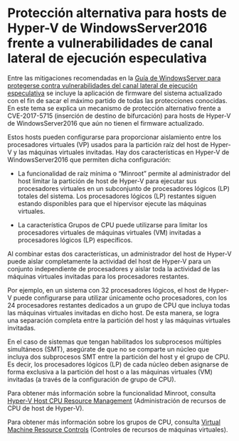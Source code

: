 # <a name="alternative-protection-for-windows-server-2016-hyper-v-hosts-against-the-speculative-execution-side-channel-vulnerabilities"></a>Protección alternativa para hosts de Hyper-V de WindowsServer2016 frente a vulnerabilidades de canal lateral de ejecución especulativa 

Entre las mitigaciones recomendadas en la [Guía de WindowsServer para protegerse contra vulnerabilidades del canal lateral de ejecución especulativa](https://support.microsoft.com/help/4072698/windows-server-guidance-to-protect-against-the-speculative-execution) se incluye la aplicación de firmware del sistema actualizado con el fin de sacar el máximo partido de todas las protecciones conocidas. En este tema se explica un mecanismo de protección alternativo frente a CVE-2017-5715 (inserción de destino de bifurcación) para hosts de Hyper-V de WindowsServer2016 que aún no tienen el firmware actualizado. 

Estos hosts pueden configurarse para proporcionar aislamiento entre los procesadores virtuales (VP) usados para la partición raíz del host de Hyper-V y las máquinas virtuales invitadas. Hay dos características en Hyper-V de WindowsServer2016 que permiten dicha configuración: 

- La funcionalidad de raíz mínima o “Minroot” permite al administrador del host limitar la partición de host de Hyper-V para ejecutar sus procesadores virtuales en un subconjunto de procesadores lógicos (LP) totales del sistema. Los procesadores lógicos (LP) restantes siguen estando disponibles para que el hipervisor ejecute las máquinas virtuales. 

- La característica Grupos de CPU puede utilizarse para limitar los procesadores virtuales de máquinas virtuales (VM) invitadas a procesadores lógicos (LP) específicos. 

Al combinar estas dos características, un administrador del host de Hyper-V puede aislar completamente la actividad del host de Hyper-V para un conjunto independiente de procesadores y aislar toda la actividad de las máquinas virtuales invitadas para los procesadores restantes. 

Por ejemplo, en un sistema con 32 procesadores lógicos, el host de Hyper-V puede configurarse para utilizar únicamente ocho procesadores, con los 24 procesadores restantes dedicados a un grupo de CPU que incluya todas las máquinas virtuales invitadas en dicho host. De esta manera, se logra una separación completa entre la partición del host y las máquinas virtuales invitadas. 

En el caso de sistemas que tengan habilitados los subprocesos múltiples simultáneos (SMT), asegúrate de que no se comparte un núcleo que incluya dos subprocesos SMT entre la partición del host y el grupo de CPU. Es decir, los procesadores lógicos (LP) de cada núcleo deben asignarse de forma exclusiva a la partición del host o a las máquinas virtuales (VM) invitadas (a través de la configuración de grupo de CPU). 

Para obtener más información sobre la funcionalidad Minroot, consulta [Hyper-V Host CPU Resource Management](https://docs.microsoft.com/windows-server/virtualization/hyper-v/manage/manage-hyper-v-minroot-2016) (Administración de recursos de CPU de host de Hyper-V).  

Para obtener más información sobre los grupos de CPU, consulta [Virtual Machine Resource Controls](https://docs.microsoft.com/windows-server/virtualization/hyper-v/manage/manage-hyper-v-cpugroups) (Controles de recursos de máquinas virtuales). 


